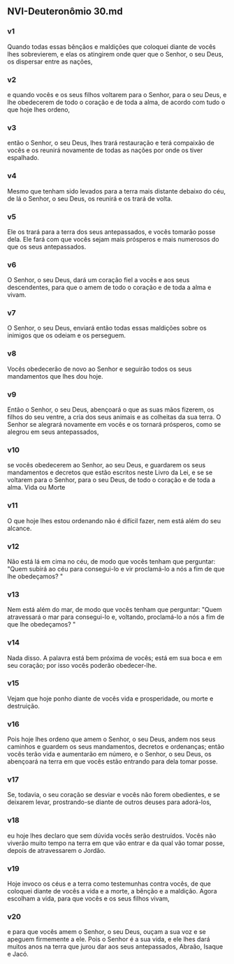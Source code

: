 ## NVI-Deuteronômio 30.md
### v1
 Quando todas essas bênçãos e maldições que coloquei diante de vocês lhes sobrevierem, e elas os atingirem onde quer que o Senhor, o seu Deus, os dispersar entre as nações,
### v2
 e quando vocês e os seus filhos voltarem para o Senhor, para o seu Deus, e lhe obedecerem de todo o coração e de toda a alma, de acordo com tudo o que hoje lhes ordeno,
### v3
 então o Senhor, o seu Deus, lhes trará restauração e terá compaixão de vocês e os reunirá novamente de todas as nações por onde os tiver espalhado.
### v4
 Mesmo que tenham sido levados para a terra mais distante debaixo do céu, de lá o Senhor, o seu Deus, os reunirá e os trará de volta.
### v5
 Ele os trará para a terra dos seus antepassados, e vocês tomarão posse dela. Ele fará com que vocês sejam mais prósperos e mais numerosos do que os seus antepassados.
### v6
 O Senhor, o seu Deus, dará um coração fiel a vocês e aos seus descendentes, para que o amem de todo o coração e de toda a alma e vivam.
### v7
 O Senhor, o seu Deus, enviará então todas essas maldições sobre os inimigos que os odeiam e os perseguem.
### v8
 Vocês obedecerão de novo ao Senhor e seguirão todos os seus mandamentos que lhes dou hoje.
### v9
 Então o Senhor, o seu Deus, abençoará o que as suas mãos fizerem, os filhos do seu ventre, a cria dos seus animais e as colheitas da sua terra. O Senhor se alegrará novamente em vocês e os tornará prósperos, como se alegrou em seus antepassados,
### v10
 se vocês obedecerem ao Senhor, ao seu Deus, e guardarem os seus mandamentos e decretos que estão escritos neste Livro da Lei, e se se voltarem para o Senhor, para o seu Deus, de todo o coração e de toda a alma. Vida ou Morte
### v11
 O que hoje lhes estou ordenando não é difícil fazer, nem está além do seu alcance.
### v12
 Não está lá em cima no céu, de modo que vocês tenham que perguntar: "Quem subirá ao céu para consegui-lo e vir proclamá-lo a nós a fim de que lhe obedeçamos? "
### v13
 Nem está além do mar, de modo que vocês tenham que perguntar: "Quem atravessará o mar para consegui-lo e, voltando, proclamá-lo a nós a fim de que lhe obedeçamos? "
### v14
 Nada disso. A palavra está bem próxima de vocês; está em sua boca e em seu coração; por isso vocês poderão obedecer-lhe.
### v15
 Vejam que hoje ponho diante de vocês vida e prosperidade, ou morte e destruição.
### v16
 Pois hoje lhes ordeno que amem o Senhor, o seu Deus, andem nos seus caminhos e guardem os seus mandamentos, decretos e ordenanças; então vocês terão vida e aumentarão em número, e o Senhor, o seu Deus, os abençoará na terra em que vocês estão entrando para dela tomar posse.
### v17
 Se, todavia, o seu coração se desviar e vocês não forem obedientes, e se deixarem levar, prostrando-se diante de outros deuses para adorá-los,
### v18
 eu hoje lhes declaro que sem dúvida vocês serão destruídos. Vocês não viverão muito tempo na terra em que vão entrar e da qual vão tomar posse, depois de atravessarem o Jordão.
### v19
 Hoje invoco os céus e a terra como testemunhas contra vocês, de que coloquei diante de vocês a vida e a morte, a bênção e a maldição. Agora escolham a vida, para que vocês e os seus filhos vivam,
### v20
 e para que vocês amem o Senhor, o seu Deus, ouçam a sua voz e se apeguem firmemente a ele. Pois o Senhor é a sua vida, e ele lhes dará muitos anos na terra que jurou dar aos seus antepassados, Abraão, Isaque e Jacó.

